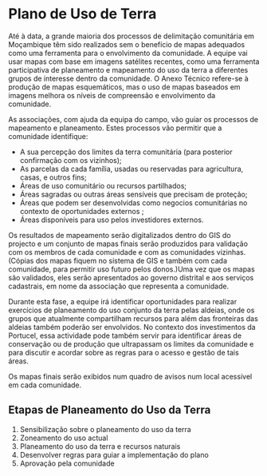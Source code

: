 # Plano de Uso de Terra

Até à data, a grande maioria dos processos de delimitação comunitária em Moçambique têm sido realizados sem o benefício de mapas adequados como uma ferramenta para o envolvimento da comunidade. A equipe vai usar mapas com base em imagens satélites recentes, como uma ferramenta participativa de planeamento e mapeamento do uso da terra a diferentes grupos de interesse dentro da comunidade. O Anexo Técnico refere-se à produção de mapas esquemáticos, mas o uso de mapas baseados em imagens melhora os níveis de compreensão e envolvimento da comunidade.

As associações, com ajuda da equipa do campo, vão guiar os processos de mapeamento e planeamento. Estes processos vão permitir que a comunidade identifique:

* A sua percepção dos limites da terra comunitária \(para posterior confirmação com os vizinhos\);
* As parcelas da cada família, usadas ou reservadas para agricultura, casas, e outros fins;
* Áreas de uso comunitário ou recursos partilhados;
* Áreas sagradas ou outras áreas sensíveis que precisam de proteção;
* Áreas que podem ser desenvolvidas como negocios comunitárias no contexto de oportunidades externos ;
* Áreas disponíveis para uso pelos investidores externos.

Os resultados de mapeamento serão digitalizados dentro do GIS do projecto e um conjunto de mapas finais serão produzidos para validação com os membros de cada comunidade e com as comunidades vizinhas. \(Cópias dos mapas fiquem no sistema de GIS e também com cada comunidade, para permitir uso futuro pelos donos.\)Uma vez que os mapas são validados, eles serão apresentados ao governo distrital e aos serviços cadastrais, em nome da associação que representa a comunidade.

Durante esta fase, a equipe irá identificar oportunidades para realizar exercícios de planeamento do uso conjunto da terra pelas aldeias, onde os grupos que atualmente compartilham recursos para além das fronteiras das aldeias também poderão ser envolvidos. No contexto dos investimentos da Portucel, essa actividade pode também servir para identificar áreas de conservação ou de produção que ultrapassam os limites da comunidade e para discutir e acordar sobre as regras para o acesso e gestão de tais áreas.

Os mapas finais serão exibidos num quadro de avisos num local acessível em cada comunidade.

## Etapas de Planeamento do Uso da Terra  

1. Sensibilização sobre o planeamento do uso da terra
2. Zoneamento do uso actual
3. Planeamento do uso da terra e recursos naturais
4. Desenvolver regras para guiar a implementação do plano
5. Aprovação pela comunidade



